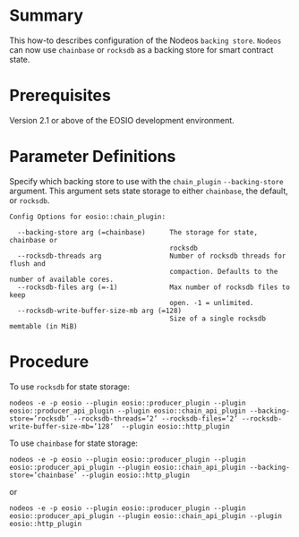 # Summary
This how-to describes configuration of the Nodeos `backing store`. `Nodeos` can now use `chainbase` or `rocksdb` as a backing store for smart contract state.
   
# Prerequisites
Version 2.1 or above of the EOSIO development environment. 

# Parameter Definitions 
Specify which backing store to use with the `chain_plugin` `--backing-store` argument. This argument sets state storage to either `chainbase`, the default, or `rocksdb`.

```console
Config Options for eosio::chain_plugin:

  --backing-store arg (=chainbase)      The storage for state, chainbase or 
                                        rocksdb
  --rocksdb-threads arg 	            Number of rocksdb threads for flush and
                                        compaction. Defaults to the number of available cores. 
  --rocksdb-files arg (=-1)             Max number of rocksdb files to keep 
                                        open. -1 = unlimited.
  --rocksdb-write-buffer-size-mb arg (=128)
                                        Size of a single rocksdb memtable (in MiB)
``` 

# Procedure
To use `rocksdb` for state storage:

```shell
nodeos -e -p eosio --plugin eosio::producer_plugin --plugin eosio::producer_api_plugin --plugin eosio::chain_api_plugin --backing-store=’rocksdb’ --rocksdb-threads=’2’ --rocksdb-files=’2’ --rocksdb-write-buffer-size-mb=’128’  --plugin eosio::http_plugin 
```

To use `chainbase` for state storage:

```shell
nodeos -e -p eosio --plugin eosio::producer_plugin --plugin eosio::producer_api_plugin --plugin eosio::chain_api_plugin --backing-store=’chainbase’ --plugin eosio::http_plugin 
```

or

```shell
nodeos -e -p eosio --plugin eosio::producer_plugin --plugin eosio::producer_api_plugin --plugin eosio::chain_api_plugin --plugin eosio::http_plugin 
```

